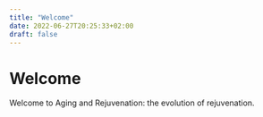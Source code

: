 ```yaml
---
title: "Welcome"
date: 2022-06-27T20:25:33+02:00
draft: false
---
```


# Welcome

Welcome to Aging and Rejuvenation: the evolution of rejuvenation.
